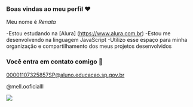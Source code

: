 ### Boas vindas ao meu perfil ❤

 Meu nome é *Renata*

 -Estou estudando na [Alura] (https://www.alura.com.br)
 -Estou me desenvolvendo na linguagem JavaScript
 -Utilizo esse espaço para minha organização e compartilhamento dos meus projetos desenvolvidos

 ### Você entra em contato comigo 📩

00001107325857SP@aluno.educacao.sp.gov.br

@mell.ooficialll

![](https://media1.tenor.com/m/9vZ7WSm-iRgAAAAC/rainbow.gif)
